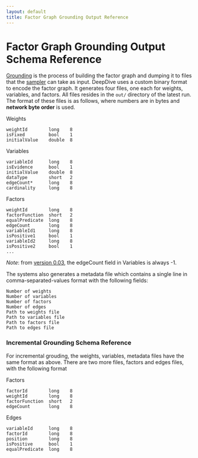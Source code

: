 ```yaml
---
layout: default
title: Factor Graph Grounding Output Reference
---
```


# Factor Graph Grounding Output Schema Reference

[Grounding](overview.md#grounding) is the process of building the
factor graph and dumping it to files that the [sampler](sampler.md)
can take as input. DeepDive uses a custom binary format to encode the factor
graph. It generates four files, one each for weights, variables, and factors.
All files resides in the `out/` directory of the latest run. The format
of these files is as follows, where numbers are in bytes and **network byte
order** is used.

Weights

    weightId        long    8
    isFixed         bool    1
    initialValue    double  8


Variables

    variableId      long    8
    isEvidence      bool    1
    initialValue    double  8
    dataType        short   2
    edgeCount*      long    8
    cardinality     long    8

Factors

    weightId        long    8
    factorFunction  short   2
    equalPredicate  long    8
    edgeCount       long    8
    variableId1     long    8
    isPositive1     bool    1
    variableId2     long    8
    isPositive2     bool    1
    ...


*Note*: from [version 0.03](changelog/0.03-alpha.md), the edgeCount field
in Variables is always -1.

The systems also generates a metadata file which contains a single line in
comma-separated-values format with the following fields:

    Number of weights
    Number of variables
    Number of factors
    Number of edges
    Path to weights file
    Path to variables file
    Path to factors file
    Path to edges file

### Incremental Grounding Schema Reference

For incremental grouding, the weights, variables, metadata files have the same format as above.
There are two more files, factors and edges files, with the following format

Factors

    factorId        long    8
    weightId        long    8
    factorFunction  short   2
    edgeCount       long    8

Edges

    variableId      long    8
    factorId        long    8
    position        long    8
    isPositive      bool    1
    equalPredicate  long    8

